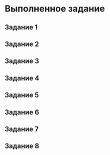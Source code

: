 # Выполненное задание

## Задание 1
## Задание 2
## Задание 3
## Задание 4
## Задание 5
## Задание 6
## Задание 7
## Задание 8
